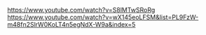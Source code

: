 https://www.youtube.com/watch?v=S8lMTwSRoRg
https://www.youtube.com/watch?v=wX145eoLFSM&list=PL9FzW-m48fn2SlrW0KoLT4n5egNdX-W9a&index=5
